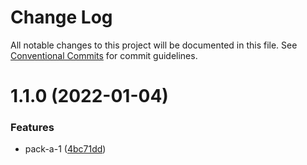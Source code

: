 # Change Log

All notable changes to this project will be documented in this file.
See [Conventional Commits](https://conventionalcommits.org) for commit guidelines.

# 1.1.0 (2022-01-04)


### Features

* pack-a-1 ([4bc71dd](https://github.com/hyy1115/lerna-test/commit/4bc71dd9ac8e6d24ef219c01bc303e11d312bc25))
